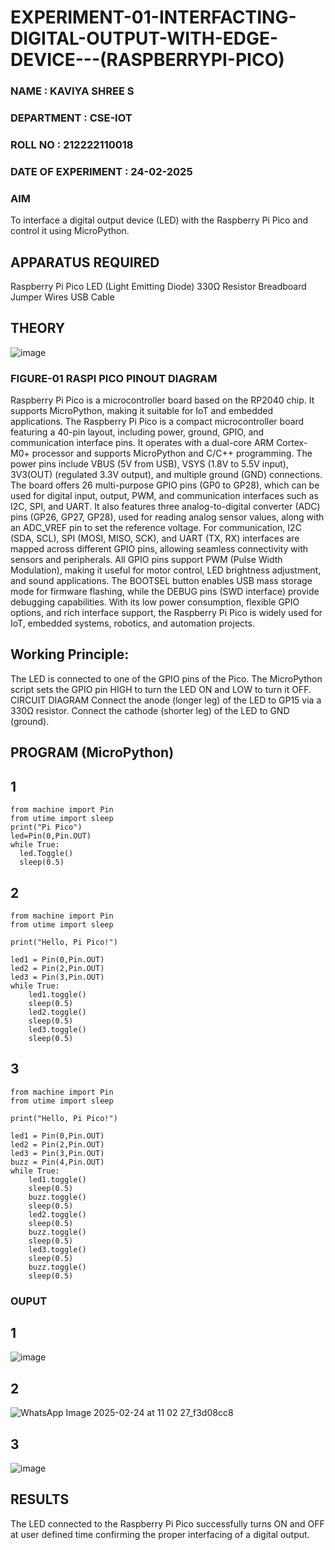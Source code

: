 # EXPERIMENT-01-INTERFACTING-DIGITAL-OUTPUT-WITH-EDGE-DEVICE---(RASPBERRYPI-PICO)
### NAME : KAVIYA SHREE S
### DEPARTMENT : CSE-IOT
### ROLL NO : 212222110018
### DATE OF EXPERIMENT : 24-02-2025 

### AIM
To interface a digital output device (LED) with the Raspberry Pi Pico and control it using MicroPython.

## APPARATUS REQUIRED
Raspberry Pi Pico
LED (Light Emitting Diode)
330Ω Resistor
Breadboard
Jumper Wires
USB Cable
 ## THEORY

 ![image](https://github.com/user-attachments/assets/abeabf63-f321-471e-a991-3adaa9043a8b)

 ### FIGURE-01 RASPI PICO PINOUT DIAGRAM 
 Raspberry Pi Pico is a microcontroller board based on the RP2040 chip. It supports MicroPython, making it suitable for IoT and embedded applications.
The Raspberry Pi Pico is a compact microcontroller board featuring a 40-pin layout, including power, ground, GPIO, and communication interface pins. It operates with a dual-core ARM Cortex-M0+ processor and supports MicroPython and C/C++ programming. The power pins include VBUS (5V from USB), VSYS (1.8V to 5.5V input), 3V3(OUT) (regulated 3.3V output), and multiple ground (GND) connections. The board offers 26 multi-purpose GPIO pins (GP0 to GP28), which can be used for digital input, output, PWM, and communication interfaces such as I2C, SPI, and UART. It also features three analog-to-digital converter (ADC) pins (GP26, GP27, GP28), used for reading analog sensor values, along with an ADC_VREF pin to set the reference voltage. For communication, I2C (SDA, SCL), SPI (MOSI, MISO, SCK), and UART (TX, RX) interfaces are mapped across different GPIO pins, allowing seamless connectivity with sensors and peripherals. All GPIO pins support PWM (Pulse Width Modulation), making it useful for motor control, LED brightness adjustment, and sound applications. The BOOTSEL button enables USB mass storage mode for firmware flashing, while the DEBUG pins (SWD interface) provide debugging capabilities. With its low power consumption, flexible GPIO options, and rich interface support, the Raspberry Pi Pico is widely used for IoT, embedded systems, robotics, and automation projects.


## Working Principle:

The LED is connected to one of the GPIO pins of the Pico.
The MicroPython script sets the GPIO pin HIGH to turn the LED ON and LOW to turn it OFF.
CIRCUIT DIAGRAM
Connect the anode (longer leg) of the LED to GP15 via a 330Ω resistor.
Connect the cathode (shorter leg) of the LED to GND (ground).


## PROGRAM (MicroPython)

## 1
```
from machine import Pin
from utime import sleep
print("Pi Pico")
led=Pin(0,Pin.OUT)
while True:
  led.Toggle()
  sleep(0.5)
```
## 2
```
from machine import Pin 
from utime import sleep

print("Hello, Pi Pico!")

led1 = Pin(0,Pin.OUT)
led2 = Pin(2,Pin.OUT)
led3 = Pin(3,Pin.OUT)
while True:
    led1.toggle()
    sleep(0.5)
    led2.toggle()
    sleep(0.5)
    led3.toggle()
    sleep(0.5)
```
## 3
```
from machine import Pin 
from utime import sleep

print("Hello, Pi Pico!")

led1 = Pin(0,Pin.OUT)
led2 = Pin(2,Pin.OUT)
led3 = Pin(3,Pin.OUT)
buzz = Pin(4,Pin.OUT)
while True:
    led1.toggle()
    sleep(0.5)
    buzz.toggle()
    sleep(0.5)
    led2.toggle()
    sleep(0.5)
    buzz.toggle()
    sleep(0.5)
    led3.toggle()
    sleep(0.5)
    buzz.toggle()
    sleep(0.5)
```

### OUPUT  
## 1
![image](https://github.com/user-attachments/assets/3b366c08-b47d-4ab5-b6ea-8af03f5ed433)

## 2
![WhatsApp Image 2025-02-24 at 11 02 27_f3d08cc8](https://github.com/user-attachments/assets/810d6c5d-f424-4a24-b53b-0ed4df7bc241)

## 3
 ![image](https://github.com/user-attachments/assets/dec624cb-f5e9-474e-8a26-e8f86746fcba)

## RESULTS
The LED connected to the Raspberry Pi Pico successfully turns ON and OFF at  user defined time  confirming the proper interfacing of a digital output.
